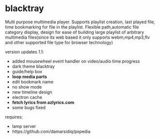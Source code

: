 # blacktray
Multi purpose multimedia player. Supports playlist creation, last played file, time bookmarking for file in the playlist.  Flexible path,automatic file category display, design for ease of building large playlist of arbitrary multimedia files(since its web based it only supports webm,mp4,mp3,flv and other supported file type for browser technology)

version updates 1.1:
- added mousewheel event handler on video/audio time progress
- dark theme blacktray
- guide/help box
- <b>loop media parts</b>
- edit bookmark name
- no show mode
- new timeline design
- electron cache
- <b>fetch lyrics from azlyrics.com</b>
- some bugs fixed


requires: 
<ul>
<li>lamp server</li>
<li>https://github.com/damarsidiq/pxpedia</li>
</ul>
